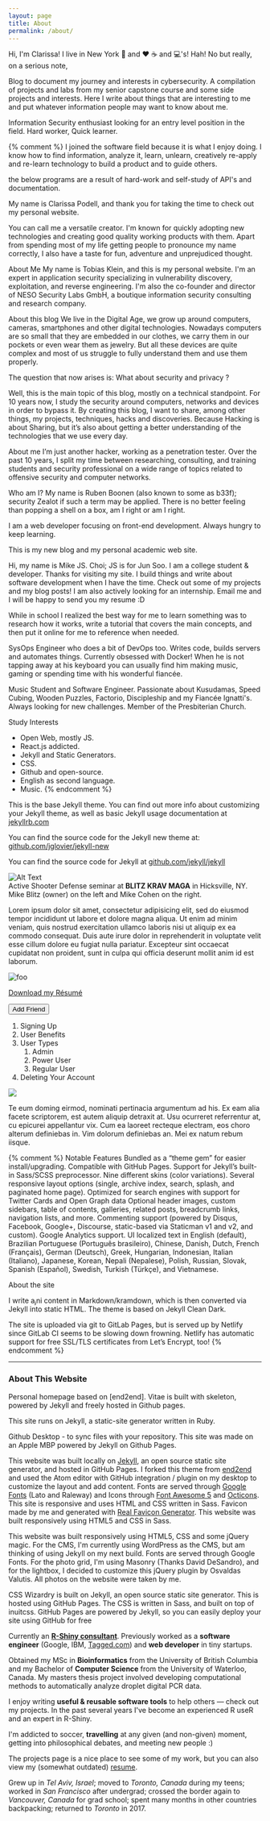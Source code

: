 ```yaml
---
layout: page
title: About
permalink: /about/
---
```


Hi, I'm Clarissa! I live in New York :statue_of_liberty: and :heart: :coffee: and :computer:'s!  Hah! No but really, on a serious note,

Blog to document my journey and interests in cybersecurity.  A compilation of projects and labs from my senior capstone course and some side projects and interests.  Here I write about things that are interesting to me and put whatever information people may want to know about me.

Information Security enthusiast looking for an entry level position in the field. Hard worker, Quick learner.

{% comment %}
I joined the software field because it is what I enjoy doing. I know how to find information, analyze it, learn, unlearn, creatively re-apply and re-learn technology to build a product and to guide others.

 the below programs are a result of hard-work and self-study of API's and documentation.

My name is Clarissa Podell, and thank you for taking the time to check out my personal website.

You can call me a versatile creator. I'm known for quickly adopting new technologies and creating good quality working products with them. Apart from spending most of my life getting people to pronounce my name correctly, I also have a taste for fun, adventure and unprejudiced thought.

About Me
My name is Tobias Klein, and this is my personal website. I'm an expert in application security specializing in vulnerability discovery, exploitation, and reverse engineering. I'm also the co-founder and director of NESO Security Labs GmbH, a boutique information security consulting and research company.

About this blog
We live in the Digital Age, we grow up around computers, cameras, smartphones and other digital technologies. Nowadays computers are so small that they are embedded in our clothes, we carry them in our pockets or even wear them as jewelry. But all these devices are quite complex and most of us struggle to fully understand them and use them properly.

The question that now arises is: What about security and privacy ?

Well, this is the main topic of this blog, mostly on a technical standpoint. For 10 years now, I study the security around computers, networks and devices in order to bypass it. By creating this blog, I want to share, among other things, my projects, techniques, hacks and discoveries. Because Hacking is about Sharing, but it’s also about getting a better understanding of the technologies that we use every day.

About me
I’m just another hacker, working as a penetration tester. Over the past 10 years, I split my time between researching, consulting, and training students and security professional on a wide range of topics related to offensive security and computer networks.



Who am I? My name is Ruben Boonen (also known to some as b33f); security Zealot if such a term may be applied. There is no better feeling than popping a shell on a box, am I right or am I right.

I am a web developer focusing on front-end development. Always hungry to keep learning.

This is my new blog and my personal academic web site.

Hi, my name is Mike JS. Choi; JS is for Jun Soo. I am a college student & developer. Thanks for visiting my site.
I build things and write about software development when I have the time. Check out some of my projects and my blog posts!
I am also actively looking for an internship. Email me and I will be happy to send you my resume :D

While in school I realized the best way for me to learn something was to research how it works, write a tutorial that covers the main concepts, and then put it online for me to reference when needed.

SysOps Engineer who does a bit of DevOps too. Writes code, builds servers and automates things. Currently obsessed with Docker! When he is not tapping away at his keyboard you can usually find him making music, gaming or spending time with his wonderful fiancée.

Music Student and Software Engineer. Passionate about Kusudamas, Speed Cubing, Wooden Puzzles, Factorio, Discipleship and my Fiancée Ignatti's.
Always looking for new challenges. Member of the Presbiterian Church.

Study Interests
- Open Web, mostly JS.
- React.js addicted.
- Jekyll and Static Generators.
- CSS.
- Github and open-source.
- English as second language.
- Music.
{% endcomment %}

This is the base Jekyll theme. You can find out more info about customizing your Jekyll theme, as well as basic Jekyll usage documentation at [jekyllrb.com](http://jekyllrb.com/)

You can find the source code for the Jekyll new theme at: [github.com/jglovier/jekyll-new](https://github.com/jglovier/jekyll-new)

You can find the source code for Jekyll at [github.com/jekyll/jekyll](https://github.com/jekyll/jekyll)

<div class="floated">
<img class="normal" src="/testgitpages/images/kravmaga.jpg" alt="Alt Text"><br>
<figcaption> Active Shooter Defense seminar at <b>BLITZ KRAV MAGA</b> in Hicksville, NY. Mike Blitz (owner) on the left and Mike Cohen on the right.</figcaption>
<!-- <figcaption class="caption">Active Shooter Defense seminar at <b>BLITZ KRAV MAGA</b> in Hicksville, NY. Mike Blitz (owner) on the left and Mike Cohen on the right.</figcaption> -->
</div>

<p>Lorem ipsum dolor sit amet, consectetur adipisicing elit, sed do eiusmod tempor incididunt ut labore et dolore magna aliqua. Ut enim ad minim veniam, quis nostrud exercitation ullamco laboris nisi ut aliquip ex ea commodo consequat. Duis aute irure dolor in reprehenderit in voluptate velit esse cillum dolore eu fugiat nulla pariatur. Excepteur sint occaecat cupidatat non proident, sunt in culpa qui officia deserunt mollit anim id est laborum.</p>

<p style="clear:both;"></p>

![foo](/url "title")

<a href="{{ '/images/Resume.pdf' | prepend: site.baseurl }}" class="button button-ghost" title="resume">Download my Résumé</a>

<button class="ui basic button">
  <i class="icon user"></i>
  Add Friend
</button>

<ol class="ui list">
  <li value="*">Signing Up</li>
  <li value="*">User Benefits</li>
  <li value="*">User Types
    <ol>
      <li value="-">Admin</li>
      <li value="-">Power User</li>
      <li value="-">Regular User</li>
    </ol>
  </li>
  <li value="*">Deleting Your Account</li>
</ol>

<div class="ui segment">
  <img class="ui small left floated image" src="/testgitpages/images/kravmaga.jpg">
  <p>Te eum doming eirmod, nominati pertinacia argumentum ad his. Ex eam alia facete scriptorem, est autem aliquip detraxit at. Usu ocurreret referrentur at, cu epicurei appellantur vix. Cum ea laoreet recteque electram, eos choro alterum definiebas in. Vim dolorum definiebas an. Mei ex natum rebum iisque.</p>
</div>

{% comment %}
Notable Features
    Bundled as a “theme gem” for easier install/upgrading.
    Compatible with GitHub Pages.
    Support for Jekyll’s built-in Sass/SCSS preprocessor.
    Nine different skins (color variations).
    Several responsive layout options (single, archive index, search, splash, and paginated home page).
    Optimized for search engines with support for Twitter Cards and Open Graph data
    Optional header images, custom sidebars, table of contents, galleries, related posts, breadcrumb links, navigation lists, and more.
    Commenting support (powered by Disqus, Facebook, Google+, Discourse, static-based via Staticman v1 and v2, and custom).
    Google Analytics support.
    UI localized text in English (default), Brazilian Portuguese (Português brasileiro), Chinese, Danish, Dutch, French (Français), German (Deutsch), Greek, Hungarian, Indonesian, Italian (Italiano), Japanese, Korean, Nepali (Nepalese), Polish, Russian, Slovak, Spanish (Español), Swedish, Turkish (Türkçe), and Vietnamese.

About the site

I write aⱼni content in Markdown/kramdown, which is then converted via Jekyll into static HTML. The theme is based on Jekyll Clean Dark.

The site is uploaded via git to GitLab Pages, but is served up by Netlify since GitLab CI seems to be slowing down frowning. Netlify has automatic support for free SSL/TLS certificates from Let’s Encrypt, too!
{% endcomment %}

---

### About This Website
Personal homepage based on [end2end]. Vitae is built with skeleton, powered by Jekyll and freely hosted in Github pages.

This site runs on Jekyll, a static-site generator written in Ruby.

Github Desktop - to sync files with your repository.
This site was made on an Apple MBP powered by Jekyll on Github Pages.

This website was built locally on [Jekyll](http://jekyllrb.com/), an open source static site generator, and hosted in GitHub Pages.  I forked this theme from [end2end]() and used the Atom editor with GitHub integration / plugin on my desktop to customize the layout and add content.  Fonts are served through [Google Fonts](https://fonts.google.com/) (Lato and Raleway) and Icons through [Font Awesome 5](https://fontawesome.com) and [Octicons]().  This site is responsive and uses HTML and CSS written in Sass.  Favicon made by me and generated with [Real Favicon Generator](https://realfavicongenerator.net).  This website was built responsively using HTML5 and CSS in Sass.

This website was built responsively using HTML5, CSS and some jQuery magic. For the CMS, I'm currently using WordPress as the CMS, but am thinking of using Jekyll on my next build. Fonts are served through Google Fonts. For the photo grid, I'm using Masonry (Thanks David DeSandro), and for the lightbox, I decided to customize this jQuery plugin by Osvaldas Valutis. All photos on the website were taken by me.

CSS Wizardry is built on Jekyll, an open source static site generator. This is hosted using GitHub Pages.
The CSS is written in Sass, and built on top of inuitcss.
 GitHub Pages are powered by Jekyll, so you can easily deploy your site using GitHub for free


<div id="aboutme-section">

 <p class="aboutme-text">
 <span class="fa fa-briefcase aboutme-icon"></span>
 Currently an <a href="/shiny"><strong>R-Shiny consultant</strong></a>. Previously worked as a <strong>software engineer</strong> (Google, IBM, <a href="https://tagged.com" target="_blank">Tagged.com</a>) and <strong>web developer</strong> in tiny startups.
 </p>

 <p class="aboutme-text">
 <span class="fa fa-graduation-cap aboutme-icon"></span>
 Obtained my MSc in <strong>Bioinformatics</strong> from the University of British Columbia and my Bachelor of <strong>Computer Science</strong> from the University of Waterloo, Canada. My masters thesis project involved developing computational methods to automatically analyze droplet digital PCR data.
 </p>

 <p class="aboutme-text">
 <span class="fa fa-code aboutme-icon"></span>
 I enjoy writing <strong>useful & reusable software tools</strong> to help others &mdash; check out my projects. In the past several years I've become an experienced R useR and an expert in R-Shiny.
 </p>

 <p class="aboutme-text">
 <span class="fa fa-heart aboutme-icon"></span>
 I'm addicted to soccer, <strong>travelling</strong> at any given (and non-given) moment, getting into philosophical debates, and meeting new people :)
 </p>

 <p class="aboutme-text">
 <span class="fa fa-file-text-o aboutme-icon"></span>
 The projects page is a nice place to see some of my work, but you can also view my (somewhat outdated) <a href="/resume">resume</a>.
 </p>

 <p class="aboutme-text">
 <span class="fa fa-globe aboutme-icon"></span>
 Grew up in <i>Tel Aviv, Israel</i>; moved to <i>Toronto, Canada</i> during my teens; worked in <i>San Francisco</i> after undergrad; crossed the border again to <i>Vancouver, Canada</i> for grad school; spent many months in other countries backpacking; returned to <i>Toronto</i> in 2017.
 </p>

 </div>

